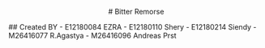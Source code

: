 
<p align ="center">
# Bitter Remorse
</p>
## Created BY 
- E12180084  EZRA
- E12180110  Shery
- E12180214  Siendy
- M26416077  R.Agastya
- M26416096  Andreas Prst 
